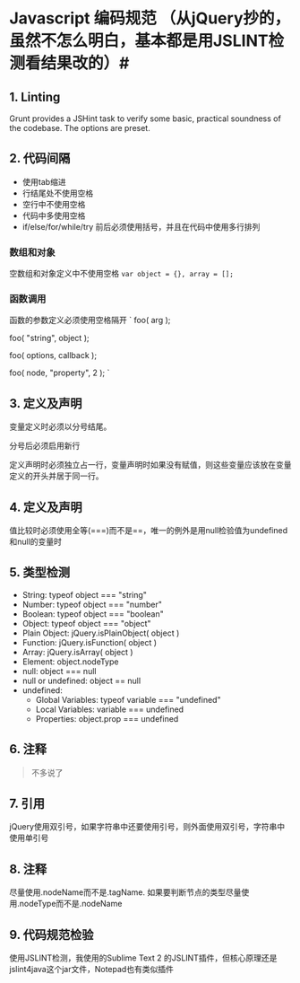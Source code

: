 # Javascript 编码规范 （从jQuery抄的，虽然不怎么明白，基本都是用JSLINT检测看结果改的）#

## 1. Linting ##
Grunt provides a JSHint task to verify some basic, practical soundness of the codebase. The options are preset.

## 2. 代码间隔 ##
<ul>
<li>使用tab缩进</li>
<li>行结尾处不使用空格</li>
<li>空行中不使用空格</li>
<li>代码中多使用空格</li>
<li>if/else/for/while/try 前后必须使用括号，并且在代码中使用多行排列
</li>
</ul>

### 数组和对象 ###
空数组和对象定义中不使用空格
`
var object = {},
	array = [];
`
### 函数调用 ###
函数的参数定义必须使用空格隔开
`
foo( arg );
 
foo( "string", object );
 
foo( options, callback );
 
foo( node, "property", 2 );
`
## 3. 定义及声明 ##
变量定义时必须以分号结尾。

分号后必须启用新行

定义声明时必须独立占一行，变量声明时如果没有赋值，则这些变量应该放在变量定义的开头并居于同一行。

## 4. 定义及声明 ##
值比较时必须使用全等(===)而不是==，唯一的例外是用null检验值为undefined和null的变量时

## 5. 类型检测 ##
<ul>
<li>String: typeof object === "string"</li>
<li>Number: typeof object === "number"</li>
<li>Boolean: typeof object === "boolean"</li>
<li>Object: typeof object === "object"</li>
<li>Plain Object: jQuery.isPlainObject( object )</li>
<li>Function: jQuery.isFunction( object )</li>
<li>Array: jQuery.isArray( object )</li>
<li>Element: object.nodeType</li>
<li>null: object === null</li>
<li>null or undefined: object == null</li>
<li>undefined:
	<ul>
		<li>Global Variables: typeof variable === "undefined"</li>		
		<li>Local Variables: variable === undefined</li>
		<li>Properties: object.prop === undefined</li>
	</ul>
</li>
</ul>

## 6. 注释 ##
> 不多说了

## 7. 引用 ##
jQuery使用双引号，如果字符串中还要使用引号，则外面使用双引号，字符串中使用单引号

## 8. 注释 ##
尽量使用.nodeName而不是.tagName.
如果要判断节点的类型尽量使用.nodeType而不是.nodeName

## 9. 代码规范检验 ##
使用JSLINT检测，我使用的Sublime Text 2 的JSLINT插件，但核心原理还是jslint4java这个jar文件，Notepad也有类似插件
